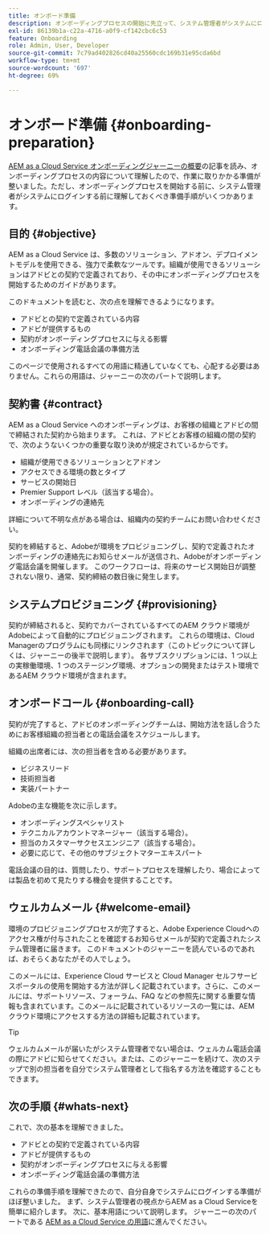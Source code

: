 ```yaml
---
title: オンボード準備
description: オンボーディングプロセスの開始に先立って、システム管理者がシステムにログインする前に理解しておく必要がある準備手順がいくつかあります。
exl-id: 86139b1a-c22a-4716-a0f9-cf142cbc6c53
feature: Onboarding
role: Admin, User, Developer
source-git-commit: 7c79ad402826cd40a25560cdc169b31e95cda6bd
workflow-type: tm+mt
source-wordcount: '697'
ht-degree: 69%

---
```


# オンボード準備 {#onboarding-preparation}

[AEM as a Cloud Service オンボーディングジャーニーの概要](overview.md)の記事を読み、オンボーディングプロセスの内容について理解したので、作業に取りかかる準備が整いました。ただし、オンボーディングプロセスを開始する前に、システム管理者がシステムにログインする前に理解しておくべき準備手順がいくつかあります。

## 目的 {#objective}

AEM as a Cloud Service は、多数のソリューション、アドオン、デプロイメントモデルを使用できる、強力で柔軟なツールです。組織が使用できるソリューションはアドビとの契約で定義されており、その中にオンボーディングプロセスを開始するためのガイドがあります。

このドキュメントを読むと、次の点を理解できるようになります。

* アドビとの契約で定義されている内容
* アドビが提供するもの
* 契約がオンボーディングプロセスに与える影響
* オンボーディング電話会議の準備方法

このページで使用されるすべての用語に精通していなくても、心配する必要はありません。これらの用語は、ジャーニーの次のパートで説明します。

<!-- REMOVED VIDEO AS PER CQDOC-23130. VIDEO NEEDS TO BE RECREATED/UPDATED
## Video {#video}

This video summarizes the onboarding process laid out in this journey and is intended as an option overview. All topics in the video are presented in detail within the journey.

>[!VIDEO](https://video.tv.adobe.com/v/336959/?quality=12&learn=on)

-->

## 契約書 {#contract}

AEM as a Cloud Service へのオンボーディングは、お客様の組織とアドビの間で締結された契約から始まります。 これは、アドビとお客様の組織の間の契約で、次のようないくつかの重要な取り決めが規定されているからです。

* 組織が使用できるソリューションとアドオン
* アクセスできる環境の数とタイプ
* サービスの開始日
* Premier Support レベル（該当する場合）。
* オンボーディングの連絡先

詳細について不明な点がある場合は、組織内の契約チームにお問い合わせください。

契約を締結すると、Adobeが環境をプロビジョニングし、契約で定義されたオンボーディングの連絡先にお知らせメールが送信され、Adobeがオンボーディング電話会議を開催します。 このワークフローは、将来のサービス開始日が調整されない限り、通常、契約締結の数日後に発生します。

## システムプロビジョニング {#provisioning}

契約が締結されると、契約でカバーされているすべてのAEM クラウド環境がAdobeによって自動的にプロビジョニングされます。 これらの環境は、Cloud Managerのプログラムにも同様にリンクされます（このトピックについて詳しくは、ジャーニーの後半で説明します）。 各サブスクリプションには、1 つ以上の実稼働環境、1 つのステージング環境、オプションの開発またはテスト環境であるAEM クラウド環境が含まれます。

## オンボードコール {#onboarding-call}

契約が完了すると、アドビのオンボーディングチームは、開始方法を話し合うためにお客様組織の担当者との電話会議をスケジュールします。

組織の出席者には、次の担当者を含める必要があります。

* ビジネスリード
* 技術担当者
* 実装パートナー

Adobeの主な機能を次に示します。

* オンボーディングスペシャリスト
* テクニカルアカウントマネージャー（該当する場合）。
* 担当のカスタマーサクセスエンジニア（該当する場合）。
* 必要に応じて、その他のサブジェクトマターエキスパート

電話会議の目的は、質問したり、サポートプロセスを理解したり、場合によっては製品を初めて見たりする機会を提供することです。

## ウェルカムメール {#welcome-email}

環境のプロビジョニングプロセスが完了すると、Adobe Experience Cloudへのアクセス権が付与されたことを確認するお知らせメールが契約で定義されたシステム管理者に届きます。 このドキュメントのジャーニーを読んでいるのであれば、おそらくあなたがその人でしょう。

このメールには、Experience Cloud サービスと Cloud Manager セルフサービスポータルの使用を開始する方法が詳しく記載されています。さらに、このメールには、サポートリソース、フォーラム、FAQ などの参照先に関する重要な情報も含まれています。このメールに記載されているリソースの一覧には、AEM クラウド環境にアクセスする方法の詳細も記載されています。

>[!TIP]
>
>ウェルカムメールが届いたがシステム管理者でない場合は、ウェルカム電話会議の際にアドビに知らせてください。または、このジャーニーを続けて、次のステップで別の担当者を自分でシステム管理者として指名する方法を確認することもできます。

## 次の手順 {#whats-next}

これで、次の基本を理解できました。

* アドビとの契約で定義されている内容
* アドビが提供するもの
* 契約がオンボーディングプロセスに与える影響
* オンボーディング電話会議の準備方法

これらの準備手順を理解できたので、自分自身でシステムにログインする準備がほぼ整いました。 まず、システム管理者の視点からAEM as a Cloud Serviceを簡単に紹介します。 次に、基本用語について説明します。 ジャーニーの次のパートである [AEM as a Cloud Service の用語](terminology.md)に進んでください。
